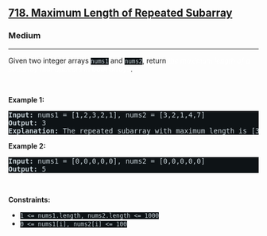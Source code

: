 <h2><a href="https://leetcode.com/problems/maximum-length-of-repeated-subarray/">718. Maximum Length of Repeated Subarray</a></h2><h3>Medium</h3><hr><div><p>Given two integer arrays <code style="background-color: rgb(14, 19, 22) !important; color: rgb(201, 212, 218) !important;">nums1</code> and <code style="background-color: rgb(14, 19, 22) !important; color: rgb(201, 212, 218) !important;">nums2</code>, return <em style="color: rgb(255, 255, 255) !important;">the maximum length of a subarray that appears in <strong>both</strong> arrays</em>.</p>

<p>&nbsp;</p>
<p><strong>Example 1:</strong></p>

<pre style="background-color: rgb(14, 19, 22) !important; color: rgb(201, 212, 218) !important;"><strong>Input:</strong> nums1 = [1,2,3,2,1], nums2 = [3,2,1,4,7]
<strong>Output:</strong> 3
<strong>Explanation:</strong> The repeated subarray with maximum length is [3,2,1].
</pre>

<p><strong>Example 2:</strong></p>

<pre style="background-color: rgb(14, 19, 22) !important; color: rgb(201, 212, 218) !important;"><strong>Input:</strong> nums1 = [0,0,0,0,0], nums2 = [0,0,0,0,0]
<strong>Output:</strong> 5
</pre>

<p>&nbsp;</p>
<p><strong>Constraints:</strong></p>

<ul>
	<li><code style="background-color: rgb(14, 19, 22) !important; color: rgb(201, 212, 218) !important;">1 &lt;= nums1.length, nums2.length &lt;= 1000</code></li>
	<li><code style="background-color: rgb(14, 19, 22) !important; color: rgb(201, 212, 218) !important;">0 &lt;= nums1[i], nums2[i] &lt;= 100</code></li>
</ul>
</div>